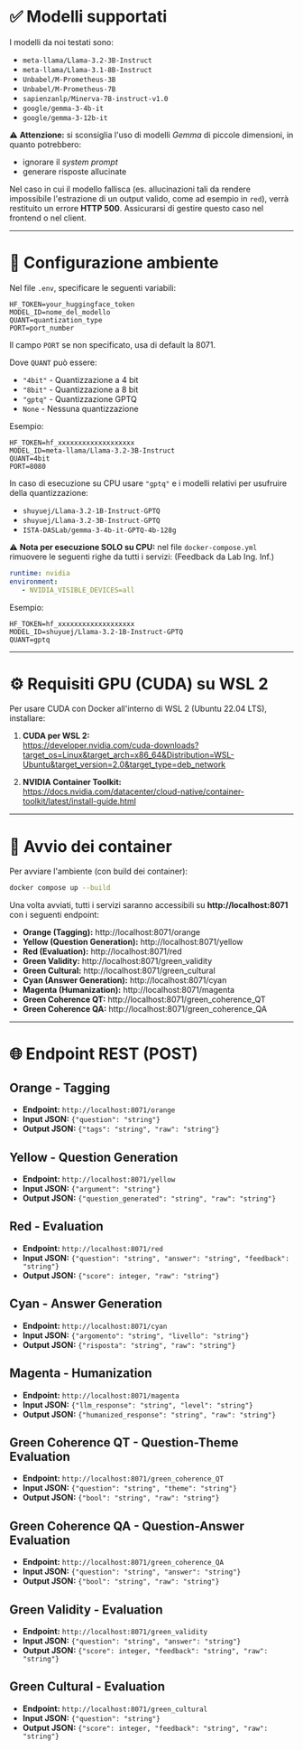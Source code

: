 # ✅ Modelli supportati

I modelli da noi testati sono:

- `meta-llama/Llama-3.2-3B-Instruct`
- `meta-llama/Llama-3.1-8B-Instruct`
- `Unbabel/M-Prometheus-3B`
- `Unbabel/M-Prometheus-7B`
- `sapienzanlp/Minerva-7B-instruct-v1.0`
- `google/gemma-3-4b-it`
- `google/gemma-3-12b-it`

⚠️ **Attenzione:** si sconsiglia l'uso di modelli *Gemma* di piccole dimensioni, in quanto potrebbero:
- ignorare il *system prompt*
- generare risposte allucinate

Nel caso in cui il modello fallisca (es. allucinazioni tali da rendere impossibile l'estrazione di un output valido, come ad esempio in `red`), verrà restituito un errore **HTTP 500**. Assicurarsi di gestire questo caso nel frontend o nel client.

---

# 🔐 Configurazione ambiente
Nel file `.env`, specificare le seguenti variabili:

```env
HF_TOKEN=your_huggingface_token
MODEL_ID=nome_del_modello
QUANT=quantization_type
PORT=port_number
```

Il campo `PORT` se non specificato, usa di default la 8071.

Dove `QUANT` può essere:
- `"4bit"` - Quantizzazione a 4 bit
- `"8bit"` - Quantizzazione a 8 bit  
- `"gptq"` - Quantizzazione GPTQ
- `None` - Nessuna quantizzazione

Esempio:

```env
HF_TOKEN=hf_xxxxxxxxxxxxxxxxxxx
MODEL_ID=meta-llama/Llama-3.2-3B-Instruct
QUANT=4bit
PORT=8080
```

In caso di esecuzione su CPU usare `"gptq"` e i modelli relativi per usufruire della quantizzazione:
- `shuyuej/Llama-3.2-1B-Instruct-GPTQ`
- `shuyuej/Llama-3.2-3B-Instruct-GPTQ`
- `ISTA-DASLab/gemma-3-4b-it-GPTQ-4b-128g`

⚠️ **Nota per esecuzione SOLO su CPU:** nel file `docker-compose.yml` rimuovere le seguenti righe da tutti i servizi: (Feedback da Lab Ing. Inf.)

```yaml
runtime: nvidia
environment:
   - NVIDIA_VISIBLE_DEVICES=all
```

Esempio:

```env
HF_TOKEN=hf_xxxxxxxxxxxxxxxxxxx
MODEL_ID=shuyuej/Llama-3.2-1B-Instruct-GPTQ
QUANT=gptq
```
---
# ⚙️ Requisiti GPU (CUDA) su WSL 2

Per usare CUDA con Docker all'interno di WSL 2 (Ubuntu 22.04 LTS), installare:

1. **CUDA per WSL 2:**  
   https://developer.nvidia.com/cuda-downloads?target_os=Linux&target_arch=x86_64&Distribution=WSL-Ubuntu&target_version=2.0&target_type=deb_network

2. **NVIDIA Container Toolkit:**  
   https://docs.nvidia.com/datacenter/cloud-native/container-toolkit/latest/install-guide.html

---

# 🚣 Avvio dei container

Per avviare l'ambiente (con build dei container):

```bash
docker compose up --build
```

Una volta avviati, tutti i servizi saranno accessibili su **http://localhost:8071** con i seguenti endpoint:

- **Orange (Tagging):** http://localhost:8071/orange
- **Yellow (Question Generation):** http://localhost:8071/yellow
- **Red (Evaluation):** http://localhost:8071/red
- **Green Validity:** http://localhost:8071/green_validity
- **Green Cultural:** http://localhost:8071/green_cultural
- **Cyan (Answer Generation):** http://localhost:8071/cyan
- **Magenta (Humanization):** http://localhost:8071/magenta
- **Green Coherence QT:** http://localhost:8071/green_coherence_QT
- **Green Coherence QA:** http://localhost:8071/green_coherence_QA

---

# 🌐 Endpoint REST (POST)

## Orange - Tagging
- **Endpoint:** `http://localhost:8071/orange`
- **Input JSON:** `{"question": "string"}`
- **Output JSON:** `{"tags": "string", "raw": "string"}`

## Yellow - Question Generation
- **Endpoint:** `http://localhost:8071/yellow`
- **Input JSON:** `{"argument": "string"}`
- **Output JSON:** `{"question_generated": "string", "raw": "string"}`

## Red - Evaluation
- **Endpoint:** `http://localhost:8071/red`
- **Input JSON:** `{"question": "string", "answer": "string", "feedback": "string"}`
- **Output JSON:** `{"score": integer, "raw": "string"}`


## Cyan - Answer Generation
- **Endpoint:** `http://localhost:8071/cyan`
- **Input JSON:** `{"argomento": "string", "livello": "string"}`
- **Output JSON:** `{"risposta": "string", "raw": "string"}`

## Magenta - Humanization
- **Endpoint:** `http://localhost:8071/magenta`
- **Input JSON:** `{"llm_response": "string", "level": "string"}`
- **Output JSON:** `{"humanized_response": "string", "raw": "string"}`

## Green Coherence QT - Question-Theme Evaluation
- **Endpoint:** `http://localhost:8071/green_coherence_QT`
- **Input JSON:** `{"question": "string", "theme": "string"}`
- **Output JSON:** `{"bool": "string", "raw": "string"}`

## Green Coherence QA - Question-Answer Evaluation
- **Endpoint:** `http://localhost:8071/green_coherence_QA`
- **Input JSON:** `{"question": "string", "answer": "string"}`
- **Output JSON:** `{"bool": "string", "raw": "string"}`

## Green Validity - Evaluation
- **Endpoint:** `http://localhost:8071/green_validity`
- **Input JSON:** `{"question": "string", "answer": "string"}`
- **Output JSON:** `{"score": integer, "feedback": "string", "raw": "string"}`

## Green Cultural - Evaluation
- **Endpoint:** `http://localhost:8071/green_cultural`
- **Input JSON:** `{"question": "string"}`
- **Output JSON:** `{"score": integer, "feedback": "string", "raw": "string"}`